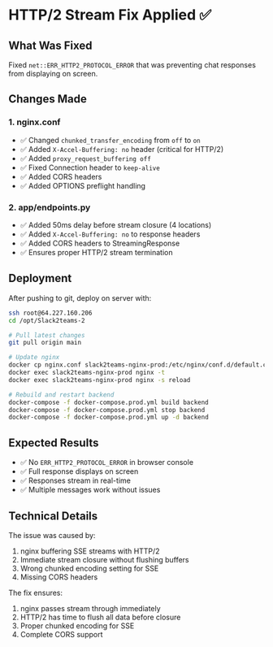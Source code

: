 # HTTP/2 Stream Fix Applied ✅

## What Was Fixed

Fixed `net::ERR_HTTP2_PROTOCOL_ERROR` that was preventing chat responses from displaying on screen.

## Changes Made

### 1. nginx.conf
- ✅ Changed `chunked_transfer_encoding` from `off` to `on`
- ✅ Added `X-Accel-Buffering: no` header (critical for HTTP/2)
- ✅ Added `proxy_request_buffering off`
- ✅ Fixed Connection header to `keep-alive`
- ✅ Added CORS headers
- ✅ Added OPTIONS preflight handling

### 2. app/endpoints.py
- ✅ Added 50ms delay before stream closure (4 locations)
- ✅ Added `X-Accel-Buffering: no` to response headers
- ✅ Added CORS headers to StreamingResponse
- ✅ Ensures proper HTTP/2 stream termination

## Deployment

After pushing to git, deploy on server with:

```bash
ssh root@64.227.160.206
cd /opt/Slack2teams-2

# Pull latest changes
git pull origin main

# Update nginx
docker cp nginx.conf slack2teams-nginx-prod:/etc/nginx/conf.d/default.conf
docker exec slack2teams-nginx-prod nginx -t
docker exec slack2teams-nginx-prod nginx -s reload

# Rebuild and restart backend
docker-compose -f docker-compose.prod.yml build backend
docker-compose -f docker-compose.prod.yml stop backend
docker-compose -f docker-compose.prod.yml up -d backend
```

## Expected Results

- ✅ No `ERR_HTTP2_PROTOCOL_ERROR` in browser console
- ✅ Full response displays on screen
- ✅ Responses stream in real-time
- ✅ Multiple messages work without issues

## Technical Details

The issue was caused by:
1. nginx buffering SSE streams with HTTP/2
2. Immediate stream closure without flushing buffers
3. Wrong chunked encoding setting for SSE
4. Missing CORS headers

The fix ensures:
1. nginx passes stream through immediately
2. HTTP/2 has time to flush all data before closure
3. Proper chunked encoding for SSE
4. Complete CORS support

